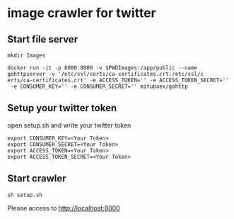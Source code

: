 # image crawler for twitter

## Start file server

```
mkdir Images

docker run -it -p 8000:8000 -v $PWDImages:/app/public --name gohttpserver -v '/etc/ssl/certs/ca-certificates.crt:/etc/ssl/c
erts/ca-certificates.crt' -e ACCESS_TOKEN='' -e ACCESS_TOKEN_SECRET=''
 -e CONSUMER_KEY='' -e CONSUMER_SECRET='' mitubaex/gohttp
```

## Setup your twitter token

open setup.sh and write your twitter token

```
export CONSUMER_KEY=<Your Token>
export CONSUMER_SECRET=<Your Token>
export ACCESS_TOKEN=<Your Token>
export ACCESS_TOKEN_SECRET=<Your Token>
```

## Start crawler

```
sh setup.sh
```

Please access to [http://localhost:8000](http://localhost:8000)
